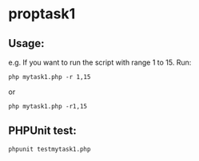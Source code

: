 proptask1
=========

Usage:
------

e.g. If you want to run the script with range 1 to 15. Run:

	php mytask1.php -r 1,15

or

	php mytask1.php -r1,15


PHPUnit test:
-------------

	phpunit testmytask1.php
